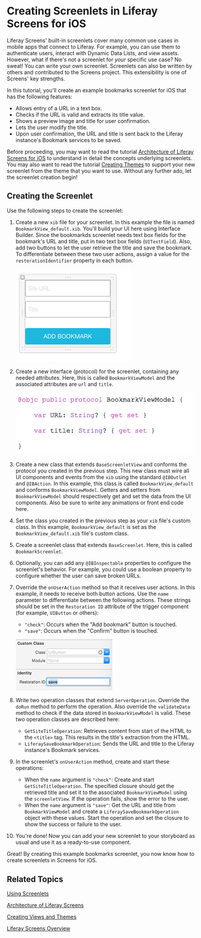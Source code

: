 # Creating Screenlets in Liferay Screens for iOS [](id=creating-screenlets-in-liferay-screens-for-ios)

Liferay Screens' built-in screenlets cover many common use cases in mobile 
apps that connect to Liferay. For example, you can use them to authenticate 
users, interact with Dynamic Data Lists, and view assets. However, what if 
there's not a screenlet for *your* specific use case? No sweat! You can write 
your own screenlet. Screenlets can also be written by others and contributed to 
the Screens project. This extensibility is one of Screens' key strengths. 

In this tutorial, you'll create an example bookmarks screenlet for iOS that has 
the following features: 

- Allows entry of a URL in a text box. 
- Checks if the URL is valid and extracts its title value. 
- Shows a preview image and title for user confirmation. 
- Lets the user modify the title. 
- Upon user confirmation, the URL and title is sent back to the Liferay 
  instance's Bookmark services to be saved. 
  
Before proceeding, you may want to read the tutorial 
[Architecture of Liferay Screens for iOS](/tutorials/-/knowledge_base/6-2/architecture-of-liferay-screens) 
to understand in detail the concepts underlying screenlets. You may also want to 
read the tutorial [Creating Themes](/tutorials/-/knowledge_base/6-2/creating-views-and-themes) 
to support your new screenlet from the theme that you want to use. Without any 
further ado, let the screenlet creation begin!

## Creating the Screenlet

Use the following steps to create the screenlet: 

1. Create a new `xib` file for your screenlet. In this example the file is named 
   `BookmarkView_default.xib`. You'll build your UI here using Interface 
   Builder. Since the bookmarkds screenlet needs text box fields for the 
   bookmark's URL and title, put in two text box fields (`UITextField`). Also, 
   add two buttons to let the user retrieve the title and save the bookmark. To 
   differentiate between these two user actions, assign a value for the 
   `restorationIdentifier` property in each button. 

    ![Figure 2: The new `xib` file for the new screenlet.](../../images/screens-ios-xcode-add-bookmark.png)

2. Create a new interface (protocol) for the screenlet, containing any needed 
   attributes. Here, this is called `BookmarkViewModel` and the associated 
   attributes are `url` and `title`.

    ![Figure 3: The new view model for the new screenlet.](../../images/screens-ios-xcode-bookmark-viewmodel.png)

3. Create a new class that extends `BaseScreenletView` and conforms the protocol 
   you created in the previous step. This new class must wire all UI components 
   and events from the `xib` using the standard `@IBOutlet` and `@IBAction`. In 
   this example, this class is called `BookmarkView_default` and conforms 
   `BookmarkViewModel`. Getters and setters from `BookmarkViewModel` should 
   respectively get and set the data from the UI components. Also be sure to 
   write any animations or front end code here.

4. Set the class you created in the previous step as your `xib` file's custom 
   class. In this example, `BookmarkView_default` is set as the 
   `BookmarkView_default.xib` file's custom class.

5. Create a screenlet class that extends `BaseScreenlet`. Here, this is called 
   `BookmarkScreenlet`.

6. Optionally, you can add any `@IBInspectable` properties to configure the 
   screenlet's behavior. For example, you could use a boolean property to 
   configure whether the user can save broken URLs.

7. Override the `onUserAction` method so that it receives user actions. In this 
   example, it needs to receive both button actions. Use the `name` parameter to 
   differentiate between the following actions. These strings should be set in 
   the `Restoration ID` attribute of the trigger component (for example, 
   `UIButton` or others): 

    - `"check"`: Occurs when the "Add bookmark" button is touched. 
    - `"save"`: Occurs when the "Confirm" button is touched. 

    ![Figure 4: The restoration ID for trigger components.](../../images/screens-ios-xcode-restoration-id.png)

8. Write two operation classes that extend `ServerOperation`. Override the 
   `doRun` method to perform the operation. Also override the `validateData` 
   method to check if the data stored in `BookmarkViewModel` is valid. These two 
   operation classes are described here:

    - `GetSiteTitleOperation`: Retrieves content from start of the HTML to the 
      `<title>` tag. This results in the title's extraction from the HTML.
    - `LiferaySaveBookmarkOperation`: Sends the URL and title to the Liferay 
      instance's Bookmark services.

9. In the screenlet's `onUserAction` method, create and start these operations:

    - When the `name` argument is `"check"`: Create and start 
      `GetSiteTitleOperation`. The specified closure should get the retrieved 
      title and set it to the associated `BookmarkViewModel` using the 
      `screenletView`. If the operation fails, show the error to the user.
    - When the `name` argument is `"save"`: Get the URL and title from 
      `BookmarkViewModel` and create a `LiferaySaveBookmarkOperation` object 
      with these values. Start the operation and set the closure to show the 
      success or failure to the user.

10. You're done! Now you can add your new screenlet to your storyboard as usual 
    and use it as a ready-to-use component.

Great! By creating this example bookmarks screenlet, you now know how to create 
screenlets in Screens for iOS. 

## Related Topics [](id=related-topics)

[Using Screenlets](/tutorials/-/knowledge_base/6-2/using-screenlets)

[Architecture of Liferay Screens](/tutorials/-/knowledge_base/6-2/architecture-of-liferay-screens)

[Creating Views and Themes](/tutorials/-/knowledge_base/6-2/creating-views-and-themes)

[Liferay Screens Overview](/tutorials/-/knowledge_base/6-2/liferay-screens-overview)
